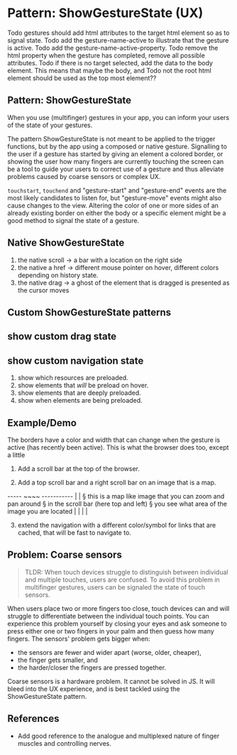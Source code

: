 # Pattern: ShowGestureState (UX)

Todo gestures should add html attributes to the target html element so as to signal state.
Todo add the gesture-name-active to illustrate that the gesture is active.
Todo add the gesture-name-active-property.
Todo remove the html property when the gesture has completed, remove all possible attributes.
Todo if there is no target selected, add the data to the body element. This means that maybe the body, and
Todo not the root html element should be used as the top most element??

## Pattern: ShowGestureState

When you use (multifinger) gestures in your app, 
you can inform your users of the state of your gestures.

The pattern ShowGestureState is not meant to be applied to the trigger functions, but 
by the app using a composed or native gesture.
Signalling to the user if a gesture has started by giving an element a colored border,
or showing the user how many fingers are currently touching the screen can be a tool to guide your
users to correct use of a gesture and thus alleviate problems caused by coarse sensors or complex UX.

`touchstart`, `touchend` and "gesture-start" and "gesture-end" events are the most likely candidates 
to listen for, but "gesture-move" events might also cause changes to the view.
Altering the color of one or more sides of an already existing border on either the body or 
a specific element might be a good method to signal the state of a gesture.

## Native ShowGestureState

1. the native scroll -> a bar with a location on the right side
2. the native a href -> different mouse pointer on hover, different colors depending on history state.
3. the native drag -> a ghost of the element that is dragged is presented as the cursor moves

## Custom ShowGestureState patterns

## show custom drag state

## show custom navigation state

1. show which resources are preloaded.
2. show elements that *will* be preload on hover.
3. show elements that are deeply preloaded.
4. show when elements are being preloaded.

## Example/Demo

The borders have a color and width that can change when the gesture is active (has recently been active). 
This is what the browser does too, except a little 

1. Add a scroll bar at the top of the browser.

2. Add a top scroll bar and a right scroll bar on an image that is a map.

----- ~~~~ -----------
|
|
§     this is a map like image that you can zoom and pan around 
§      in the scroll bar (here top and left)
§      you see what area of the image you are located
|
|
|
|

3. extend the navigation with a different color/symbol for links that are cached, 
   that will be fast to navigate to.

## Problem: Coarse sensors

> TLDR: When touch devices struggle to distinguish between individual and multiple touches,
 users are confused. To avoid this problem in multifinger gestures, users can be signaled the state of touch sensors.

When users place two or more fingers too close, 
touch devices can and will struggle to differentiate between the individual touch points.
You can experience this problem yourself by closing your eyes and ask someone to press either 
one or two fingers in your palm and then guess how many fingers.
The sensors' problem gets bigger when:
* the sensors are fewer and wider apart (worse, older, cheaper),
* the finger gets smaller, and
* the harder/closer the fingers are pressed together.

Coarse sensors is a hardware problem. It cannot be solved in JS. It will bleed into the UX experience,
and is best tackled using the ShowGestureState pattern.

## References

* Add good reference to the analogue and multiplexed nature of finger muscles and controlling nerves.